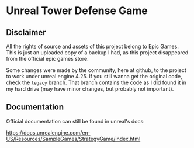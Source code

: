 Unreal Tower Defense Game
=========================

Disclaimer
----------

All the rights of source and assets of this project belong to Epic Games. This is just an uploaded copy of a backup I had, as this project disappeared from the official epic games store.

Some changes were made by the community, here at github, to the project to work under unreal engine 4.25. If you still wanna get the original code, check the [`legacy`][legacy] branch. That branch contains the code as I did found it in my hard drive (may have minor changes, but probably not important).

Documentation
-------------

Official documentation can still be found in unreal's docs:

https://docs.unrealengine.com/en-US/Resources/SampleGames/StrategyGame/index.html

[legacy]: https://github.com/elboletaire/ue-tower-defense-game/tree/legacy
